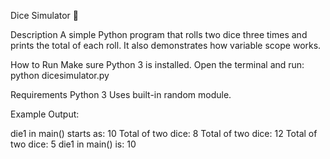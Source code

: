Dice Simulator 🎲

Description
A simple Python program that rolls two dice three times and prints the total of each roll.
It also demonstrates how variable scope works.

How to Run
Make sure Python 3 is installed.
Open the terminal and run:
python dicesimulator.py

Requirements
Python 3
Uses built-in random module.

Example Output:

die1 in main() starts as: 10
Total of two dice: 8
Total of two dice: 12
Total of two dice: 5
die1 in main() is: 10